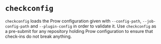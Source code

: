 # `checkconfig`

`checkconfig` loads the Prow configuration given with `--config-path`,
`--job-config-path` and `--plugin-config` in order to validate it.
Use `checkconfig` as a pre-submit for any repository holding Prow
configuration to ensure that check-ins do not break anything.
